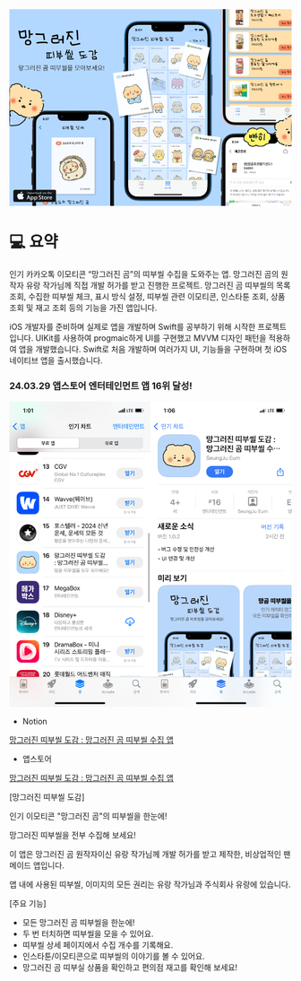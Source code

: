   <a align="center" href="https://eumseungju.notion.site/Swift-UIKit-c5af51d46ab64300bb1f5577d15c2d39?pvs=4">
    <img src="mangDex.png" alt="tincle" width="700">
  </a>
  
# 💻 요약

인기 카카오톡 이모티콘 “망그러진 곰”의 띠부씰 수집을 도와주는 앱. 망그러진 곰의 원작자 유랑 작가님께 직접 개발 허가를 받고 진행한 프로젝트. 망그러진 곰 띠부씰의 목록 조회, 수집한 띠부씰 체크, 표시 방식 설정, 띠부씰 관련 이모티콘, 인스타툰 조회, 상품 조회 및 재고 조회 등의 기능을 가진 앱입니다.

iOS 개발자를 준비하며 실제로 앱을 개발하며 Swift를 공부하기 위해 시작한 프로젝트입니다. UIKit를 사용하여 progmaic하게 UI를 구현했고 MVVM 디자인 패턴을 적용하여 앱을 개발했습니다. Swift로 처음 개발하며 여러가지 UI, 기능들을 구현하며 첫 iOS 네이티브 앱을 출시했습니다.

### 24.03.29 앱스토어 엔터테인먼트 앱 16위 달성!

<div style="display: flex; justify-content: center;">
    <a>
        <img src="IMG_9852.PNG.png" alt="tincle" width="350">
    </a>
    <a>
        <img src="IMG_9853.PNG.png" alt="tincle" width="350">
    </a>
</div>

- Notion

[‎망그러진 띠부씰 도감 : 망그러진 곰 띠부씰 수집 앱](https://eumseungju.notion.site/Swift-UIKit-c5af51d46ab64300bb1f5577d15c2d39?pvs=4)

- 앱스토어

[‎망그러진 띠부씰 도감 : 망그러진 곰 띠부씰 수집 앱](https://apps.apple.com/kr/app/망그러진-띠부씰-도감-망그러진-곰-띠부씰-수집-앱/id6479957175)

[망그러진 띠부씰 도감]

인기 이모티콘 "망그러진 곰"의 띠부씰을 한눈에!

망그러진 띠부씰을 전부 수집해 보세요!

이 앱은 망그러진 곰 원작자이신 유랑 작가님께 개발 허가를 받고 제작한, 비상업적인 팬메이드 앱입니다.

앱 내에 사용된 띠부씰, 이미지의 모든 권리는 유랑 작가님과 주식회사 유랑에 있습니다.

[주요 기능]

- 모든 망그러진 곰 띠부씰을 한눈에!
- 두 번 터치하면 띠부씰을 모을 수 있어요.
- 띠부씰 상세 페이지에서 수집 개수를 기록해요.
- 인스타툰/이모티콘으로 띠부씰의 이야기를 볼 수 있어요.
- 망그러진 곰 띠부실 상품을 확인하고 편의점 재고를 확인해 보세요!
